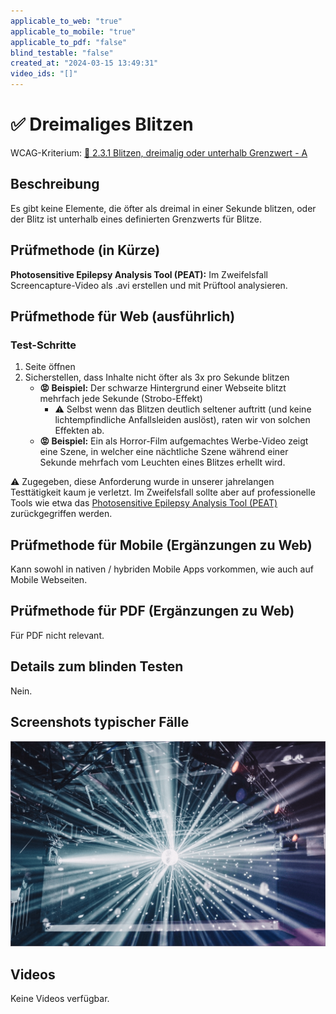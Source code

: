 ```yaml
---
applicable_to_web: "true"
applicable_to_mobile: "true"
applicable_to_pdf: "false"
blind_testable: "false"
created_at: "2024-03-15 13:49:31"
video_ids: "[]"
---
```


# ✅ Dreimaliges Blitzen

WCAG-Kriterium: [📜 2.3.1 Blitzen, dreimalig oder unterhalb Grenzwert - A](..)

## Beschreibung

Es gibt keine Elemente, die öfter als dreimal in einer Sekunde blitzen, oder der Blitz ist unterhalb eines definierten Grenzwerts für Blitze.

## Prüfmethode (in Kürze)

**Photosensitive Epilepsy Analysis Tool (PEAT):** Im Zweifelsfall Screencapture-Video als .avi erstellen und mit Prüftool analysieren.

## Prüfmethode für Web (ausführlich)

### Test-Schritte

1. Seite öffnen
1. Sicherstellen, dass Inhalte nicht öfter als 3x pro Sekunde blitzen
    - **😡 Beispiel:** Der schwarze Hintergrund einer Webseite blitzt mehrfach jede Sekunde (Strobo-Effekt)
        - ⚠️ Selbst wenn das Blitzen deutlich seltener auftritt (und keine lichtempfindliche Anfallsleiden auslöst), raten wir von solchen Effekten ab.
    - **😡 Beispiel:** Ein als Horror-Film aufgemachtes Werbe-Video zeigt eine Szene, in welcher eine nächtliche Szene während einer Sekunde mehrfach vom Leuchten eines Blitzes erhellt wird.

⚠️ Zugegeben, diese Anforderung wurde in unserer jahrelangen Testtätigkeit kaum je verletzt. Im Zweifelsfall sollte aber auf professionelle Tools wie etwa das [Photosensitive Epilepsy Analysis Tool (PEAT)](https://trace.umd.edu/peat/) zurückgegriffen werden.

## Prüfmethode für Mobile (Ergänzungen zu Web)

Kann sowohl in nativen / hybriden Mobile Apps vorkommen, wie auch auf Mobile Webseiten.

## Prüfmethode für PDF (Ergänzungen zu Web)

Für PDF nicht relevant.

## Details zum blinden Testen

Nein.

## Screenshots typischer Fälle

![Darstellung eines stroboskopischen Lichteffekts in einer Diskothek](images/darstellung-eines-stroboskopischen-lichteffekts-in-einer-diskothek.png)

## Videos

Keine Videos verfügbar.
